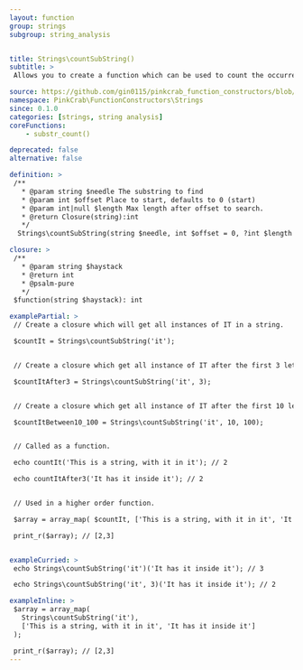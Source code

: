 ```yaml
---
layout: function
group: strings
subgroup: string_analysis


title: Strings\countSubString()
subtitle: >
 Allows you to create a function which can be used to count the occurrence of a substring in a string. Allowing for the setting of an optional offset and limit. These can either be used as part of a Higher Order Function such as array_map() or as part of a compiled/pipe function.

source: https://github.com/gin0115/pinkcrab_function_constructors/blob/master/src/strings.php#L424
namespace: PinkCrab\FunctionConstructors\Strings
since: 0.1.0
categories: [strings, string analysis]
coreFunctions: 
    - substr_count()

deprecated: false
alternative: false

definition: >
 /**
   * @param string $needle The substring to find
   * @param int $offset Place to start, defaults to 0 (start)
   * @param int|null $length Max length after offset to search.
   * @return Closure(string):int
   */
  Strings\countSubString(string $needle, int $offset = 0, ?int $length = null): Closure

closure: >
 /**
   * @param string $haystack 
   * @return int
   * @psalm-pure
   */ 
 $function(string $haystack): int

examplePartial: >
 // Create a closure which will get all instances of IT in a string.

 $countIt = Strings\countSubString('it'); 


 // Create a closure which get all instance of IT after the first 3 letters in a string.

 $countItAfter3 = Strings\countSubString('it', 3);


 // Create a closure which get all instance of IT after the first 10 letters in a string, but only search the first 100 letters.

 $countItBetween10_100 = Strings\countSubString('it', 10, 100);


 // Called as a function.

 echo countIt('This is a string, with it in it'); // 2

 echo countItAfter3('It has it inside it'); // 2


 // Used in a higher order function.

 $array = array_map( $countIt, ['This is a string, with it in it', 'It has it inside it']);

 print_r($array); // [2,3]


exampleCurried: >
 echo Strings\countSubString('it')('It has it inside it'); // 3

 echo Strings\countSubString('it', 3)('It has it inside it'); // 2

exampleInline: >
 $array = array_map( 
   Strings\countSubString('it'), 
   ['This is a string, with it in it', 'It has it inside it']
 );

 print_r($array); // [2,3]
---
```

